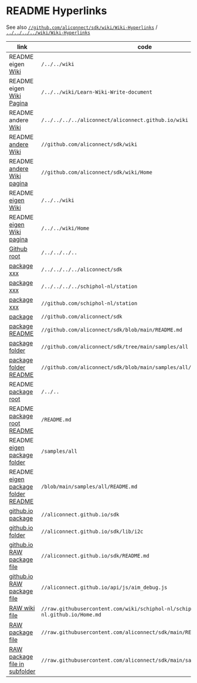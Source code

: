 # README Hyperlinks


See also [`//github.com/aliconnect/sdk/wiki/Wiki-Hyperlinks`](//github.com/aliconnect/sdk/wiki/Wiki-Hyperlinks) / [`../../../../wiki/Wiki-Hyperlinks`](../../../../wiki/Wiki-Hyperlinks)


| link | code |
| ------- | ------- |
| README eigen [Wiki](/../../wiki) | `/../../wiki` |
| README eigen [Wiki Pagina](/../../wiki/Learn-Wiki-Write-document) | `/../../wiki/Learn-Wiki-Write-document` |
| README andere [Wiki](/../../../../aliconnect/aliconnect.github.io/wiki) | `/../../../../aliconnect/aliconnect.github.io/wiki` |
| README [andere Wiki](//github.com/aliconnect/sdk/wiki) | `//github.com/aliconnect/sdk/wiki` |
| README [andere Wiki pagina](//github.com/aliconnect/sdk/wiki/Home) | `//github.com/aliconnect/sdk/wiki/Home` |
| README [eigen Wiki](/../../wiki) | `/../../wiki` |
| README [eigen Wiki pagina](/../../wiki/Home) | `/../../wiki/Home` |
| [Github root](/../../../..) | `/../../../..` |
| [package xxx](/../../../../aliconnect/sdk) | `/../../../../aliconnect/sdk` |
| [package xxx](/../../../../schiphol-nl/station) | `/../../../../schiphol-nl/station` |
| [package xxx](//github.com/schiphol-nl/station) | `//github.com/schiphol-nl/station` |
| [package](//github.com/aliconnect/sdk) | `//github.com/aliconnect/sdk` |
| [package README](//github.com/aliconnect/sdk/blob/main/README.md) | `//github.com/aliconnect/sdk/blob/main/README.md` |
| [package folder](//github.com/aliconnect/sdk/tree/main/samples/all) | `//github.com/aliconnect/sdk/tree/main/samples/all` |
| [package folder README](//github.com/aliconnect/sdk/blob/main/samples/all/README.md) | `//github.com/aliconnect/sdk/blob/main/samples/all/README.md` |
| README [package root](/../..) | `/../..` |
| README [package root README](/README.md) | `/README.md` |
| README [eigen package folder](/samples/all) | `/samples/all` |
| README [eigen package folder README](/samples/all/README.md) | `/blob/main/samples/all/README.md` |
| [github.io package](//aliconnect.github.io/sdk) | `//aliconnect.github.io/sdk` |
| [github.io folder](//aliconnect.github.io/sdk/lib/i2c) | `//aliconnect.github.io/sdk/lib/i2c` |
| [github.io RAW package file](//aliconnect.github.io/sdk/README.md) | `//aliconnect.github.io/sdk/README.md` |
| [github.io RAW package file](//aliconnect.github.io/api/js/aim_debug.js) | `//aliconnect.github.io/api/js/aim_debug.js` |
| [RAW wiki file](//raw.githubusercontent.com/wiki/schiphol-nl/schiphol-nl.github.io/Home.md) | `//raw.githubusercontent.com/wiki/schiphol-nl/schiphol-nl.github.io/Home.md` |
| [RAW package file](//raw.githubusercontent.com/aliconnect/sdk/main/README.md) | `//raw.githubusercontent.com/aliconnect/sdk/main/README.md` |
| [RAW package file in subfolder](//raw.githubusercontent.com/aliconnect/sdk/main/samples/all/README.md) | `//raw.githubusercontent.com/aliconnect/sdk/main/samples/all/README.md` |
